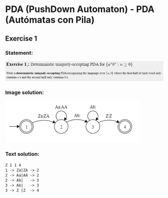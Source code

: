 # PDA (PushDown Automaton) - PDA (Autómatas con Pila)

## Exercise 1

### Statement:
![Statement](https://github.com/AdriCri22/Teoria-Computacion-TC-FIB/blob/main/PDA/Statements/Statement_01.png)

### Image solution:
![Solution](https://github.com/AdriCri22/Teoria-Computacion-TC-FIB/blob/main/PDA/Image_solutions/Image_sol_01.png)

### Text solution:
    Z 1 1 4
    1 -> Za|ZA -> 2
    2 -> Aa|AA -> 2
    2 -> Ab|   -> 3
    3 -> Ab|   -> 3
    3 -> Z |Z  -> 4
